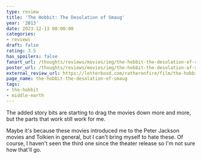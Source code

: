 ```yaml
---
type: review
title: 'The Hobbit: The Desolation of Smaug'
year: '2013'
date: 2023-12-13 00:00:00
categories:
- reviews
draft: false
rating: 3.5
has_spoilers: false
fanart_url: /thoughts/reviews/movies/img/the-hobbit-the-desolation-of-smaug_fanart.png
poster_url: /thoughts/reviews/movies/img/the-hobbit-the-desolation-of-smaug_poster.png
external_review_url: https://letterboxd.com/ratheronfire/film/the-hobbit-the-desolation-of-smaug/
page_name: the-hobbit-the-desolation-of-smaug
tags:
- the-hobbit
- middle-earth
---
```


The added story bits are starting to drag the movies down more and more, but the parts that work still work for me.

Maybe it's because these movies introduced me to the Peter Jackson movies and Tolkien in general, but I can't bring myself to hate these. Of course, I haven't seen the third one since the theater release so I'm not sure how that'll go.

